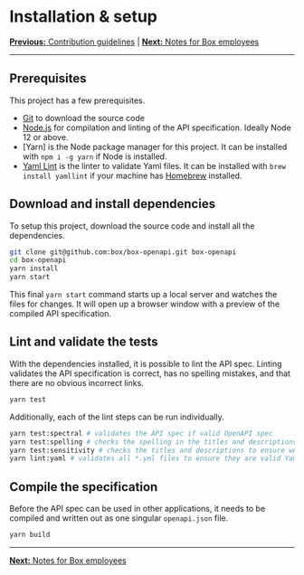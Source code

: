 # Installation & setup

[**Previous:** Contribution guidelines](../CONTRIBUTING.md) |
[**Next:** Notes for Box employees](./boxers.md)

---

## Prerequisites

This project has a few prerequisites.

* [Git](https://git-scm.com/) to download the source code
* [Node.js](https://nodejs.org/) for compilation and linting of the API
  specification. Ideally Node 12 or above.
* [Yarn] is the Node package manager for this project. It can be installed with
  `npm i -g yarn` if Node is installed.
* [Yaml Lint](https://github.com/adrienverge/yamllint) is the linter to validate
  Yaml files. It can be installed with `brew install yamllint` if your machine
  has [Homebrew](https://brew.sh) installed.

## Download and install dependencies

To setup this project, download the source code and install all the
dependencies.

```sh
git clone git@github.com:box/box-openapi.git box-openapi
cd box-openapi
yarn install
yarn start
```

This final `yarn start` command starts up a local server and watches the files
for changes. It will open up a browser window with a preview of the compiled API
specification.

## Lint and validate the tests

With the dependencies installed, it is possible to lint the API spec. Linting
validates the API specification is correct, has no spelling mistakes, and that
there are no obvious incorrect links.

```sh
yarn test
```

Additionally, each of the lint steps can be run individually.

```sh
yarn test:spectral # validates the API spec if valid OpenAPI spec
yarn test:spelling # checks the spelling in the titles and descriptions 
yarn test:sensitivity # checks the titles and descriptions to ensure we do not use an insensitive language
yarn lint:yaml # validates all *.yml files to ensure they are valid Yaml
```

## Compile the specification

Before the API spec can be used in other applications, it needs to be compiled
and written out as one singular `openapi.json` file.

```sh
yarn build
```

---

[**Next:** Notes for Box employees](./boxers.md)
